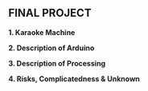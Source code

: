 FINAL PROJECT
-------------------------------
**1. Karaoke Machine**

**2. Description of Arduino**

**3. Description of Processing**

**4. Risks, Complicatedness & Unknown**
